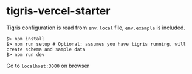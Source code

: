 # tigris-vercel-starter

Tigris configuration is read from `env.local` file, `env.example` is included.

```shell
$> npm install
$> npm run setup # Optional: assumes you have tigris running, will create schema and sample data
$> npm run dev
```

Go to `localhost:3000` on browser
